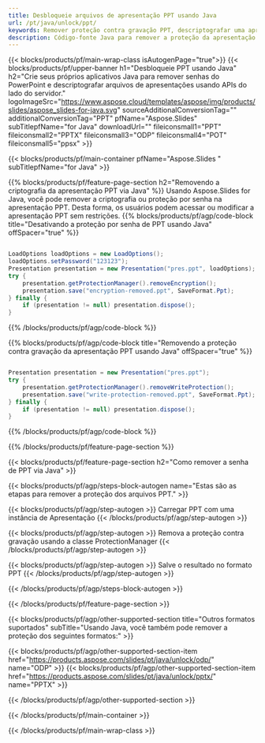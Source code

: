 ```yaml
---
title: Desbloqueie arquivos de apresentação PPT usando Java
url: /pt/java/unlock/ppt/
keywords: Remover proteção contra gravação PPT, descriptografar uma apresentação PPT, desbloquear apresentação PPT, desproteger PPT
description: Código-fonte Java para remover a proteção da apresentação PPT.
---
```


{{< blocks/products/pf/main-wrap-class isAutogenPage="true">}}
{{< blocks/products/pf/upper-banner h1="Desbloqueie PPT usando Java" h2="Crie seus próprios aplicativos Java para remover senhas do PowerPoint e descriptografar arquivos de apresentações usando APIs do lado do servidor." logoImageSrc="https://www.aspose.cloud/templates/aspose/img/products/slides/aspose_slides-for-java.svg" sourceAdditionalConversionTag="" additionalConversionTag="PPT" pfName="Aspose.Slides" subTitlepfName="for Java" downloadUrl="" fileiconsmall1="PPT" fileiconsmall2="PPTX" fileiconsmall3="ODP" fileiconsmall4="POT" fileiconsmall5="ppsx" >}}

{{< blocks/products/pf/main-container pfName="Aspose.Slides " subTitlepfName="for Java" >}}

{{% blocks/products/pf/feature-page-section  h2="Removendo a criptografia da apresentação PPT via Java" %}}
Usando Aspose.Slides for Java, você pode remover a criptografia ou proteção por senha na apresentação PPT. Desta forma, os usuários podem acessar ou modificar a apresentação PPT sem restrições.
{{% blocks/products/pf/agp/code-block title="Desativando a proteção por senha de PPT usando Java" offSpacer="true" %}}

```java

LoadOptions loadOptions = new LoadOptions();
loadOptions.setPassword("123123");
Presentation presentation = new Presentation("pres.ppt", loadOptions);
try {
    presentation.getProtectionManager().removeEncryption();
    presentation.save("encryption-removed.ppt", SaveFormat.Ppt);
} finally {
    if (presentation != null) presentation.dispose();
}
```

{{% /blocks/products/pf/agp/code-block %}}

{{% blocks/products/pf/agp/code-block title="Removendo a proteção contra gravação da apresentação PPT usando Java" offSpacer="true" %}}

```java

Presentation presentation = new Presentation("pres.ppt");
try {
    presentation.getProtectionManager().removeWriteProtection();
    presentation.save("write-protection-removed.ppt", SaveFormat.Ppt);
} finally {
    if (presentation != null) presentation.dispose();
}
```

{{% /blocks/products/pf/agp/code-block %}}

{{% /blocks/products/pf/feature-page-section %}}

{{< blocks/products/pf/feature-page-section  h2="Como remover a senha de PPT via Java" >}}

{{< blocks/products/pf/agp/steps-block-autogen name="Estas são as etapas para remover a proteção dos arquivos PPT." >}}

{{< blocks/products/pf/agp/step-autogen >}}
Carregar PPT com uma instância de Apresentação
{{< /blocks/products/pf/agp/step-autogen >}}

{{< blocks/products/pf/agp/step-autogen >}}
Remova a proteção contra gravação usando a classe ProtectionManager
{{< /blocks/products/pf/agp/step-autogen >}}

{{< blocks/products/pf/agp/step-autogen >}}
Salve o resultado no formato PPT
{{< /blocks/products/pf/agp/step-autogen >}}

{{< /blocks/products/pf/agp/steps-block-autogen >}}

{{< /blocks/products/pf/feature-page-section >}}

{{< blocks/products/pf/agp/other-supported-section title="Outros formatos suportados" subTitle="Usando Java, você também pode remover a proteção dos seguintes formatos:" >}}

{{< blocks/products/pf/agp/other-supported-section-item href="https://products.aspose.com/slides/pt/java/unlock/odp/" name="ODP" >}}
{{< blocks/products/pf/agp/other-supported-section-item href="https://products.aspose.com/slides/pt/java/unlock/pptx/" name="PPTX" >}}


{{< /blocks/products/pf/agp/other-supported-section >}}

{{< /blocks/products/pf/main-container >}}
    
{{< /blocks/products/pf/main-wrap-class >}}